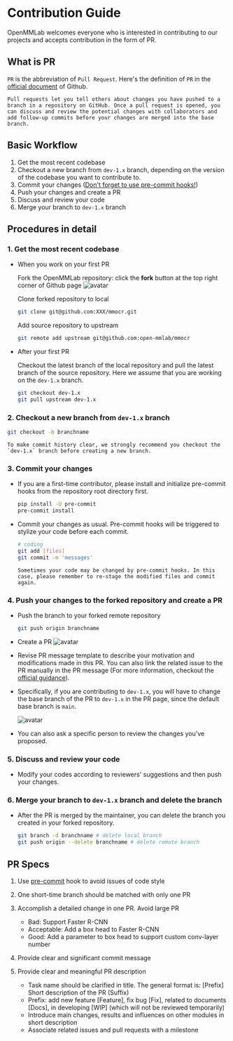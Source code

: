 # Contribution Guide

OpenMMLab welcomes everyone who is interested in contributing to our projects and accepts contribution in the form of PR.

## What is PR

`PR` is the abbreviation of `Pull Request`. Here's the definition of `PR` in the [official document](https://docs.github.com/en/github/collaborating-with-pull-requests/proposing-changes-to-your-work-with-pull-requests/about-pull-requests) of Github.

```
Pull requests let you tell others about changes you have pushed to a branch in a repository on GitHub. Once a pull request is opened, you can discuss and review the potential changes with collaborators and add follow-up commits before your changes are merged into the base branch.
```

## Basic Workflow

1. Get the most recent codebase
2. Checkout a new branch from `dev-1.x` branch, depending on the version of the codebase you want to contribute to.
3. Commit your changes ([Don't forget to use pre-commit hooks!](#3-commit-your-changes))
4. Push your changes and create a PR
5. Discuss and review your code
6. Merge your branch to `dev-1.x` branch

## Procedures in detail

### 1. Get the most recent codebase

- When you work on your first PR

  Fork the OpenMMLab repository: click the **fork** button at the top right corner of Github page
  ![avatar](https://user-images.githubusercontent.com/22607038/195038780-06a46340-8376-4bde-a07f-2577f231a204.png)

  Clone forked repository to local

  ```bash
  git clone git@github.com:XXX/mmocr.git
  ```

  Add source repository to upstream

  ```bash
  git remote add upstream git@github.com:open-mmlab/mmocr
  ```

- After your first PR

  Checkout the latest branch of the local repository and pull the latest branch of the source repository. Here we assume that you are working on the `dev-1.x` branch.

  ```bash
  git checkout dev-1.x
  git pull upstream dev-1.x
  ```

### 2. Checkout a new branch from `dev-1.x` branch

```bash
git checkout -b branchname
```

```{tip}
To make commit history clear, we strongly recommend you checkout the `dev-1.x` branch before creating a new branch.
```

### 3. Commit your changes

- If you are a first-time contributor, please install and initialize pre-commit hooks from the repository root directory first.

  ```bash
  pip install -U pre-commit
  pre-commit install
  ```

- Commit your changes as usual. Pre-commit hooks will be triggered to stylize your code before each commit.

  ```bash
  # coding
  git add [files]
  git commit -m 'messages'
  ```

  ```{note}
  Sometimes your code may be changed by pre-commit hooks. In this case, please remember to re-stage the modified files and commit again.
  ```

### 4. Push your changes to the forked repository and create a PR

- Push the branch to your forked remote repository

  ```bash
  git push origin branchname
  ```

- Create a PR
  ![avatar](https://user-images.githubusercontent.com/22607038/195053564-71bd3cb4-b8d4-4ed9-9075-051e138b7fd4.png)

- Revise PR message template to describe your motivation and modifications made in this PR. You can also link the related issue to the PR manually in the PR message (For more information, checkout the [official guidance](https://docs.github.com/en/issues/tracking-your-work-with-issues/linking-a-pull-request-to-an-issue)).

- Specifically, if you are contributing to `dev-1.x`, you will have to change the base branch of the PR to `dev-1.x` in the PR page, since the default base branch is `main`.

  ![avatar](https://user-images.githubusercontent.com/22607038/195045928-f3ceedc8-0162-46a7-ae1a-7e22829fe189.png)

- You can also ask a specific person to review the changes you've proposed.

### 5. Discuss and review your code

- Modify your codes according to reviewers' suggestions and then push your changes.

### 6.  Merge your branch to `dev-1.x` branch and delete the branch

- After the PR is merged by the maintainer, you can delete the branch you created in your forked repository.

  ```bash
  git branch -d branchname # delete local branch
  git push origin --delete branchname # delete remote branch
  ```

## PR Specs

1. Use [pre-commit](https://pre-commit.com) hook to avoid issues of code style

2. One short-time branch should be matched with only one PR

3. Accomplish a detailed change in one PR. Avoid large PR

   - Bad: Support Faster R-CNN
   - Acceptable: Add a box head to Faster R-CNN
   - Good: Add a parameter to box head to support custom conv-layer number

4. Provide clear and significant commit message

5. Provide clear and meaningful PR description

   - Task name should be clarified in title. The general format is: \[Prefix\] Short description of the PR (Suffix)
   - Prefix: add new feature \[Feature\], fix bug \[Fix\], related to documents \[Docs\], in developing \[WIP\] (which will not be reviewed temporarily)
   - Introduce main changes, results and influences on other modules in short description
   - Associate related issues and pull requests with a milestone
